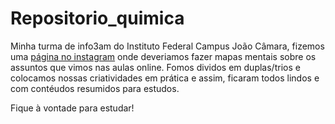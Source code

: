 # Repositorio_quimica

Minha turma de info3am do Instituto Federal Campus João Câmara, fizemos uma [página no instagram](https://instagram.com/infofos_na_quimica?igshid=1o79839srtjz6) onde deveriamos fazer mapas mentais sobre os assuntos que vimos nas aulas online. Fomos dividos em duplas/trios e colocamos nossas criatividades em prática e assim, ficaram todos lindos e com contéudos resumidos para estudos. 

Fique à vontade para estudar!
